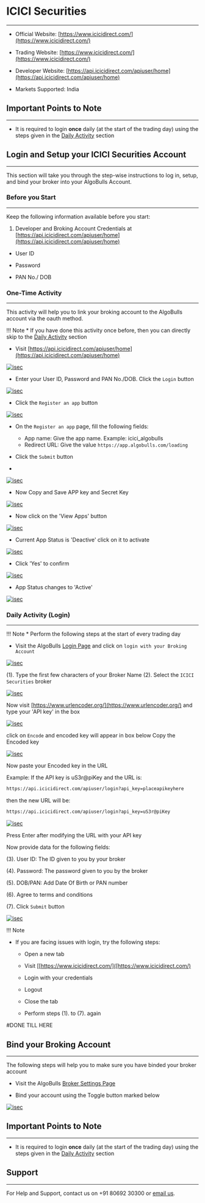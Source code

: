 # ICICI Securities
---

* Official Website: [https://www.icicidirect.com/](https://www.icicidirect.com/)

* Trading Website: [https://www.icicidirect.com/](https://www.icicidirect.com/)

* Developer Website: [https://api.icicidirect.com/apiuser/home](https://api.icicidirect.com/apiuser/home)

* Markets Supported: India

## Important Points to Note
---
* It is required to login **once** daily (at the start of the trading day) using the steps given in the [Daily Activity](#daily-activity-login) section

## Login and Setup your ICICI Securities Account 
---
This section will take you through the step-wise instructions to log in, setup, and bind your broker into your AlgoBulls Account.

### Before you Start
---
Keep the following information available before you start:

1) Developer and Broking Account Credentials at [https://api.icicidirect.com/apiuser/home](https://api.icicidirect.com/apiuser/home)

* User ID

* Password

* PAN No./ DOB 

### One-Time Activity
---
This activity will help you to link your broking account to the AlgoBulls account via the oauth method.

!!! Note
    * If you have done this activity once before, then you can directly skip to the [Daily Activity](#daily-activity-login) section

* Visit [https://api.icicidirect.com/apiuser/home](https://api.icicidirect.com/apiuser/home)

[ ![isec](imgs/icici_securities/home.png "Click to Enlarge or Ctrl+Click to open in a new Tab") ](imgs/icici_securities/home.png)

* Enter your User ID, Password and PAN No./DOB. Click the `Login` button

[ ![isec](imgs/icici_securities/login.png "Click to Enlarge or Ctrl+Click to open in a new Tab") ](imgs/icici_securities/login.png)

* Click the `Register an app` button

[ ![isec](imgs/icici_securities/register_app.png "Click to Enlarge or Ctrl+Click to open in a new Tab") ](imgs/icici_securities/register_app.png)

* On the `Register an app` page, fill the following fields:

    * App name: Give the app name. Example: icici_algobulls
    * Redirect URL: Give the value `https://app.algobulls.com/loading`
    
* Click the `Submit` button
* 
[ ![isec](imgs/icici_securities/submit.png "Click to Enlarge or Ctrl+Click to open in a new Tab") ](imgs/icici_securities/submit.png)


* Now Copy and Save APP key and Secret Key

[ ![isec](imgs/icici_securities/save.png "Click to Enlarge or Ctrl+Click to open in a new Tab") ](imgs/icici_securities/save.png)


* Now click on the 'View Apps' button

[ ![isec](imgs/icici_securities/view_apps.png "Click to Enlarge or Ctrl+Click to open in a new Tab") ](imgs/icici_securities/view_apps.png)


* Current App Status is 'Deactive' click on it to activate

[ ![isec](imgs/icici_securities/deactive.png "Click to Enlarge or Ctrl+Click to open in a new Tab") ](imgs/icici_securities/deactive.png)


* Click 'Yes' to confirm

[ ![isec](imgs/icici_securities/click_yes.png "Click to Enlarge or Ctrl+Click to open in a new Tab") ](imgs/icici_securities/click_yes.png)


* App Status changes to 'Active'

[ ![isec](imgs/icici_securities/active.png "Click to Enlarge or Ctrl+Click to open in a new Tab") ](imgs/icici_securities/active.png)


### Daily Activity (Login)
---

!!! Note
    * Perform the following steps at the start of every trading day

* Visit the AlgoBulls [Login Page](https://app.algobulls.com/user/login) and click on `login with your Broking Account`

[ ![isec](imgs/icici_securities/algo_home.png "Click to Enlarge or Ctrl+Click to open in a new Tab") ](imgs/icici_securities/algo_home.png)

(1). Type the first few characters of your Broker Name
(2). Select the `ICICI Securities` broker

[ ![isec](imgs/icici_securities/select_broker.png "Click to Enlarge or Ctrl+Click to open in a new Tab") ](imgs/icici_securities/select_broker.png)

Now visit [https://www.urlencoder.org/](https://www.urlencoder.org/) and type your 'API key' in the box

[ ![isec](imgs/icici_securities/encode_one.png "Click to Enlarge or Ctrl+Click to open in a new Tab") ](imgs/icici_securities/encode_one.png)

click on `Encode` and encoded key will appear in box below 
Copy the Encoded key

[ ![isec](imgs/icici_securities/encode_two.png "Click to Enlarge or Ctrl+Click to open in a new Tab") ](imgs/icici_securities/encode_two.png)

Now paste your Encoded key in the URL

Example: If the API key is uS3r@piKey and the URL is:

```html
https://api.icicidirect.com/apiuser/login?api_key=placeapikeyhere

```
then the new URL will be:

```html
https://api.icicidirect.com/apiuser/login?api_key=uS3r@piKey
```

[ ![isec](imgs/icici_securities/key.png "Click to Enlarge or Ctrl+Click to open in a new Tab") ](imgs/icici_securities/key.png)

Press Enter after modifying the URL with your API key

Now provide data for the following fields:

(3). User ID: The ID given to you by your broker

(4). Password: The password given to you by the broker

(5). DOB/PAN: Add Date Of Birth or PAN number

(6). Agree to terms and conditions

(7). Click `Submit` button

[ ![isec](imgs/icici_securities/login_again.png "Click to Enlarge or Ctrl+Click to open in a new Tab") ](imgs/icici_securities/login_again.png)


!!! Note

* If you are facing issues with login, try the following steps:

    * Open a new tab

    * Visit [[https://www.icicidirect.com/]([https://www.icicidirect.com/)

    * Login with your credentials

    * Logout

    * Close the tab

    * Perform steps (1). to (7). again

#DONE TILL HERE

## Bind your Broking Account
---
The following steps will help you to make sure you have binded your broker account

* Visit the AlgoBulls [Broker Settings Page](https://app.algobulls.com/account/broking)

* Bind your account using the Toggle button marked below

[ ![
isec](imgs/icici_securities/isec_binded.png "Click to Enlarge or Ctrl+Click to open in a new Tab") ](imgs/icici_securities/zerodha_binded.png)

## Important Points to Note
---
* It is required to login **once** daily (at the start of the trading day) using the steps given in the [Daily Activity](#daily-activity-login) section

## Support
---
For Help and Support, contact us on +91 80692 30300 or [email us](mailto:support@algobulls.com).
